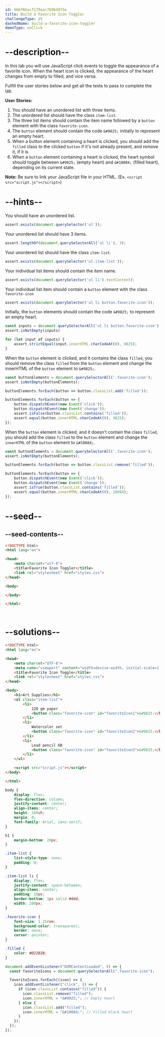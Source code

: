 ```yaml
---
id: 66bf6bacf178eac7b96d4f5e
title: Build a Favorite Icon Toggler
challengeType: 25
dashedName: build-a-favorite-icon-toggler
demoType: onClick
---
```


# --description--

In this lab you will use JavaScript click events to toggle the appearance of a favorite icon. When the heart icon is clicked, the appearance of the heart changes from empty to filled, and vice versa.

Fulfill the user stories below and get all the tests to pass to complete the lab.

**User Stories:**

1. You should have an unordered list with three items.
2. The unordered list should have the class `item-list`.
3. The three list items should contain the item name followed by a `button` element with the class `favorite-icon`.
4. The `button` element should contain the code `&#9825;` initially to represent an empty heart.
5. When a button element containing a heart is clicked, you should add the `filled` class to the clicked `button` if it's not already present, and remove it, if it is.
6. When a `button` element containing a heart is clicked, the heart symbol should toggle between `&#9825;` (empty heart) and `&#10084;` (filled heart), depending on its current state.

**Note:** Be sure to link your JavaScript file in your HTML. (Ex. `<script src="script.js"></script>`)

# --hints--

You should have an unordered list.

```js
assert.exists(document.querySelector('ul'));
```

Your unordered list should have 3 items.

```js
assert.lengthOf(document.querySelectorAll('ul li'), 3);
```

Your unordered list should have the class `item-list`.

```js
assert.exists(document.querySelector('ul.item-list'));
```

Your individual list items should contain the item name.

```js
assert.exists(document.querySelector('ul li').textContent);

```

Your individual list item should contain a  `button` element with the class `favorite-icon`

```js
assert.exists(document.querySelector('ul li button.favorite-icon'));
```

Initially, the `button` elements should contain the code `&#9825;` to represent an empty heart.

```js
const inputs = document.querySelectorAll('ul li button.favorite-icon');
assert.isNotEmpty(inputs)

for (let input of inputs) {
    assert.strictEqual(input.innerHTML.charCodeAt(0), 9825);
}
```

When the `button` element is clicked, and it contains the class `filled`, you should remove the class `filled` from the `button` element and change the innerHTML of the `button` element to `&#9825;`.

```js
const buttonElements = document.querySelectorAll('.favorite-icon');
assert.isNotEmpty(buttonElements);

buttonElements.forEach(button => button.classList.add('filled'));

buttonElements.forEach(button => {
    button.dispatchEvent(new Event('click'));
    button.dispatchEvent(new Event('change'));
    assert.isFalse(button.classList.contains('filled'));
    assert.equal(button.innerHTML.charCodeAt(0), 9825);
});
```

When the `button` element is clicked, and it doesn't contain the class `filled`, you should add the class `filled` to the `button` element and change the `innerHTML` of the `button` element to `&#10084;`.

```js
const buttonElements = document.querySelectorAll('.favorite-icon');
assert.isNotEmpty(buttonElements);

buttonElements.forEach(button => button.classList.remove('filled'));

buttonElements.forEach(button => {
    button.dispatchEvent(new Event('click'));
    button.dispatchEvent(new Event('change'));
    assert.isTrue(button.classList.contains('filled'));
    assert.equal(button.innerHTML.charCodeAt(0), 10084);
});
```

# --seed--

## --seed-contents--

```html
<!DOCTYPE html>
<html lang="en">

<head>
    <meta charset="utf-8">
    <title>Favorite Icon Toggler</title>
    <link rel="stylesheet" href="styles.css">
</head>

<body>

</body>

</html>
```

```css

```

```js

```

# --solutions--

```html
<!DOCTYPE html>
<html lang="en">

<head>
    <meta charset="UTF-8">
    <meta name="viewport" content="width=device-width, initial-scale=1.0">
    <title>Favorite Icon Toggle</title>
    <link rel="stylesheet" href="styles.css">
</head>

<body>
    <h1>Art Supplies</h1>
    <ul class="item-list">
        <li>
            120 gm paper
            <button class="favorite-icon" id="favoriteIcon1">&#9825;</button>
        </li>
        <li>
            Watercolor set
            <button class="favorite-icon" id="favoriteIcon2">&#9825;</button>
        </li>
        <li>
            Lead pencil 6B
            <button class="favorite-icon" id="favoriteIcon3">&#9825;</button>
        </li>
    </ul>

    <script src="script.js"></script>
</body>

</html>
```

```css
body {
    display: flex;
    flex-direction: column;
    justify-content: center;
    align-items: center;
    height: 100vh;
    margin: 0;
    font-family: Arial, sans-serif;
}

h1 {
    margin-bottom: 20px;
}

.item-list {
    list-style-type: none;
    padding: 0;
}

.item-list li {
    display: flex;
    justify-content: space-between;
    align-items: center;
    padding: 10px;
    border-bottom: 1px solid #ddd;
    width: 200px;
}

.favorite-icon {
    font-size: 1.25rem;
    background-color: transparent;
    border: none;
    cursor: pointer;
}

.filled {
    color: #D22B2B;
}
```

```js
document.addEventListener("DOMContentLoaded", () => {
  const favoriteIcons = document.querySelectorAll(".favorite-icon");

  favoriteIcons.forEach((icon) => {
    icon.addEventListener("click", () => {
      if (icon.classList.contains("filled")) {
        icon.classList.remove("filled");
        icon.innerHTML = "&#9825;"; // Empty heart
      } else {
        icon.classList.add("filled");
        icon.innerHTML = "&#10084;"; // Filled black heart
      }
    });
  });
});
```
